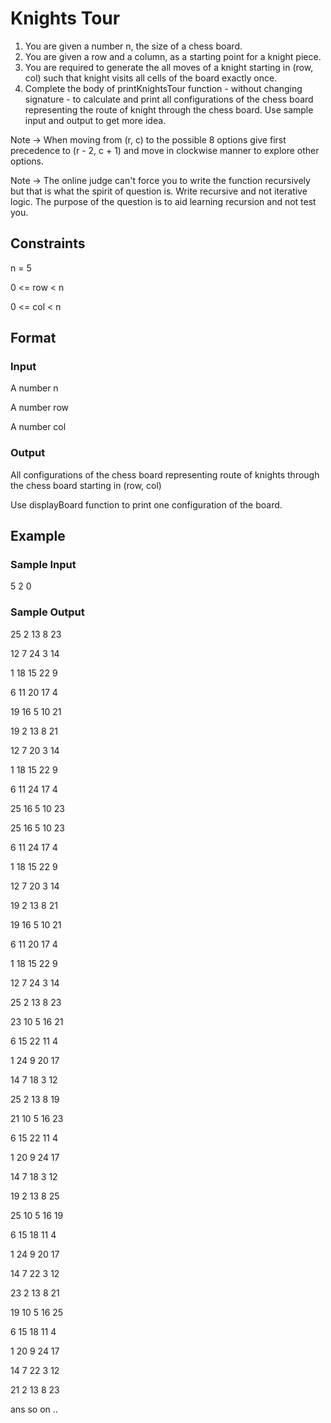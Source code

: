 # Knights Tour

1. You are given a number n, the size of a chess board.
2. You are given a row and a column, as a starting point for a knight piece.
3. You are required to generate the all moves of a knight starting in (row, col) such that knight visits 
     all cells of the board exactly once.
4. Complete the body of printKnightsTour function - without changing signature - to calculate and 
     print all configurations of the chess board representing the route
     of knight through the chess board. Use sample input and output to get more idea.

Note -> When moving from (r, c) to the possible 8 options give first precedence to (r - 2, c + 1) and 
               move in clockwise manner to
               explore other options.

Note -> The online judge can't force you to write the function recursively but that is what the spirit of 
               question is. Write recursive and not iterative logic. The purpose of the question is to aid 
               learning recursion and not test you.

## Constraints
n = 5

0 <= row < n

0 <= col < n

## Format
### Input
A number n

A number row

A number col

### Output
All configurations of the chess board representing route of knights through the chess board starting in (row, col)

Use displayBoard function to print one configuration of the board.

## Example
### Sample Input

5
2
0

### Sample Output
25 2 13 8 23 

12 7 24 3 14 

1 18 15 22 9 

6 11 20 17 4 

19 16 5 10 21 



19 2 13 8 21 

12 7 20 3 14 

1 18 15 22 9 

6 11 24 17 4 

25 16 5 10 23 



25 16 5 10 23 

6 11 24 17 4 

1 18 15 22 9 

12 7 20 3 14 

19 2 13 8 21 



19 16 5 10 21 

6 11 20 17 4 

1 18 15 22 9 

12 7 24 3 14 

25 2 13 8 23 



23 10 5 16 21 

6 15 22 11 4 

1 24 9 20 17 

14 7 18 3 12 

25 2 13 8 19 



21 10 5 16 23 

6 15 22 11 4 

1 20 9 24 17 

14 7 18 3 12 

19 2 13 8 25 



25 10 5 16 19 

6 15 18 11 4 

1 24 9 20 17 

14 7 22 3 12 

23 2 13 8 21 



19 10 5 16 25 

6 15 18 11 4 

1 20 9 24 17 

14 7 22 3 12 

21 2 13 8 23


ans so on ..